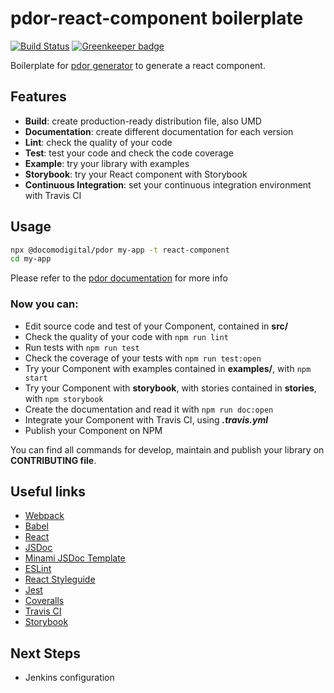 # pdor-react-component  boilerplate

[![Build Status](https://travis-ci.com/docomodigital/pdor-react-component.svg?branch=master)](https://travis-ci.com/docomodigital/pdor-react-component)
[![Greenkeeper badge](https://badges.greenkeeper.io/docomodigital/pdor-react-component.svg)](https://greenkeeper.io/)

Boilerplate for [pdor generator](https://github.com/docomodigital/pdor) to generate a react component.

## Features

* **Build**: create production-ready distribution file, also UMD
* **Documentation**: create different documentation for each version
* **Lint**: check the quality of your code
* **Test**: test your code and check the code coverage
* **Example**: try your library with examples
* **Storybook**: try your React component with Storybook
* **Continuous Integration**: set your continuous integration environment with Travis CI

## Usage

```bash
npx @docomodigital/pdor my-app -t react-component
cd my-app
```
Please refer to the [pdor documentation](https://github.com/docomodigital/pdor#README.md) for more info 


### Now you can:

* Edit source code and test of your Component, contained in **src/**
* Check the quality of your code with ```npm run lint```
* Run tests with ```npm run test```
* Check the coverage of your tests with ```npm run test:open```
* Try your Component with examples contained in **examples/**, with ```npm start```
* Try your Component with **storybook**, with stories contained in **stories**, with ```npm storybook```
* Create the documentation and read it with ```npm run doc:open```
* Integrate your Component with Travis CI, using ***.travis.yml***
* Publish your Component on NPM

You can find all commands for develop, maintain and publish your library on **CONTRIBUTING file**.


## Useful links

* [Webpack](https://webpack.js.org/)
* [Babel](https://babeljs.io/)
* [React](https://reactjs.org/)
* [JSDoc](https://github.com/jsdoc3/jsdoc)
* [Minami JSDoc Template](https://github.com/Nijikokun/minami)
* [ESLint](https://github.com/eslint/eslint)
* [React Styleguide](https://www.npmjs.com/package/eslint-config-react-app)
* [Jest](https://github.com/facebook/jest)
* [Coveralls](https://github.com/nickmerwin/node-coveralls)
* [Travis CI](https://travis-ci.org/)
* [Storybook](https://storybook.js.org/)

## Next Steps

* Jenkins configuration